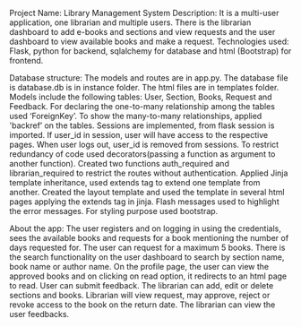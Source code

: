 Project Name: Library Management System
Description:
It is a multi-user application, one librarian and multiple users. There is the librarian
dashboard to add e-books and sections and view requests and the user dashboard to view
available books and make a request.
Technologies used:
Flask, python for backend, sqlalchemy for database and html (Bootstrap) for frontend.

Database structure:
The models and routes are in app.py.
The database file is database.db is in instance folder. The html files are in templates folder.
Models include the following tables:
User, Section, Books, Request and Feedback. For declaring the one-to-many relationship
among the tables used ‘ForeignKey’. To show the many-to-many relationships, applied
'backref’ on the tables.
Sessions are implemented, from flask session is imported. If user_id in session, user will
have access to the respective pages. When user logs out, user_id is removed from sessions.
To restrict redundancy of code used decorators(passing a function as argument to another
function). Created two functions auth_required and librarian_required to restrict the routes
without authentication.
Applied Jinja template inheritance, used extends tag to extend one template from another.
Created the layout template and used the template in several html pages applying the
extends tag in jinja.
Flash messages used to highlight the error messages.
For styling purpose used bootstrap.

About the app:
The user registers and on logging in using the credentials, sees the available books and
requests for a book mentioning the number of days requested for. The user can request for a
maximum 5 books. There is the search functionality on the user dashboard to search by
section name, book name or author name. On the profile page, the user can view the
approved books and on clicking on read option, it redirects to an html page to read. User can
submit feedback.
The librarian can add, edit or delete sections and books. Librarian will view request, may
approve, reject or revoke access to the book on the return date. The librarian can view the
user feedbacks.

